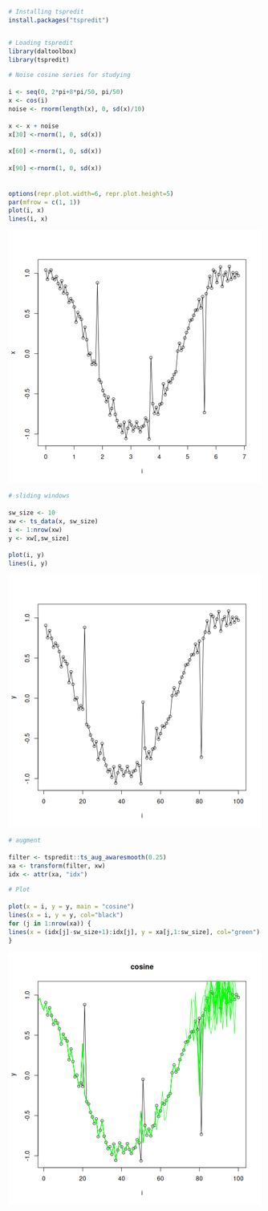 
``` r
# Installing tspredit
install.packages("tspredit")
```

```

```


``` r
# Loading tspredit
library(daltoolbox)
library(tspredit) 
```



``` r
# Noise cosine series for studying

i <- seq(0, 2*pi+8*pi/50, pi/50)
x <- cos(i)
noise <- rnorm(length(x), 0, sd(x)/10)

x <- x + noise
x[30] <-rnorm(1, 0, sd(x))

x[60] <-rnorm(1, 0, sd(x))

x[90] <-rnorm(1, 0, sd(x))


options(repr.plot.width=6, repr.plot.height=5)  
par(mfrow = c(1, 1))
plot(i, x)
lines(i, x)
```

![plot of chunk unnamed-chunk-3](fig/ts_aug_awaresmooth/unnamed-chunk-3-1.png)


``` r
# sliding windows

sw_size <- 10
xw <- ts_data(x, sw_size)
i <- 1:nrow(xw)
y <- xw[,sw_size]

plot(i, y)
lines(i, y)
```

![plot of chunk unnamed-chunk-4](fig/ts_aug_awaresmooth/unnamed-chunk-4-1.png)


``` r
# augment

filter <- tspredit::ts_aug_awaresmooth(0.25)
xa <- transform(filter, xw)
idx <- attr(xa, "idx")
```


``` r
# Plot

plot(x = i, y = y, main = "cosine")
lines(x = i, y = y, col="black")
for (j in 1:nrow(xa)) {
lines(x = (idx[j]-sw_size+1):idx[j], y = xa[j,1:sw_size], col="green")
}
```

![plot of chunk unnamed-chunk-6](fig/ts_aug_awaresmooth/unnamed-chunk-6-1.png)


